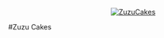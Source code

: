  <a href='https://zuzucakes.netlify.com/' rel='noopener noreferrer' target='_blank'>
   <p align="center">
     <img src='https://res.cloudinary.com/apinodeteste/image/upload/v1556741879/ZuzuCake/Logo/zuzuLogo_x0crgs.png' alt='ZuzuCakes' />
   </p>
 </a>
 
 #Zuzu Cakes
 
 
